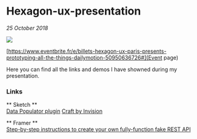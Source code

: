 # Hexagon-ux-presentation
*25 October 2018* 


![](https://img.evbuc.com/https%3A%2F%2Fcdn.evbuc.com%2Fimages%2F50728545%2F237384346449%2F1%2Foriginal.jpg?w=800&auto=compress&rect=0%2C41%2C1332%2C666&s=05bf5c554e32792be32b3ec8148df9bd)

[https://www.eventbrite.fr/e/billets-hexagon-ux-paris-presents-prototyping-all-the-things-dailymotion-50950636726#](Event page)


Here you can find all the links and demos I have showned during my presentation.


### Links

** Sketch **  
[Data Populator plugin](https://github.com/preciousforever/data-populator) 
[Craft by Invision](https://www.invisionapp.com/craft) 

** Framer **  
[Step-by-step instructions to create your own fully-function fake REST API](https://github.com/typicode/json-server)
